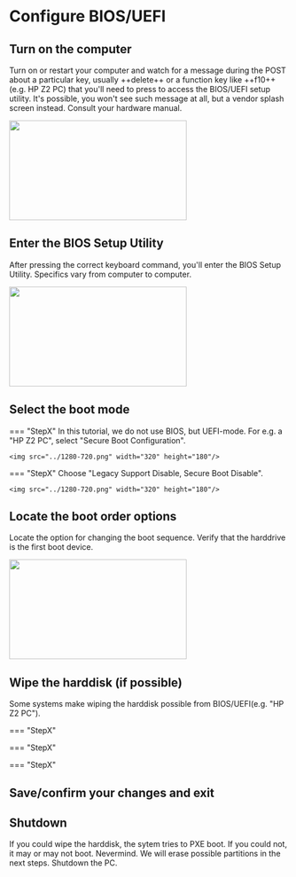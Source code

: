 # Configure BIOS/UEFI

## Turn on the computer
Turn on or restart your computer and watch for a message during the POST about a particular key, usually ++delete++ or a function key like ++f10++ (e.g. HP Z2 PC) that you'll need to press to access the BIOS/UEFI setup utility. It's possible, you won't see such message at all, but a vendor splash screen instead. Consult your hardware manual.

<img src="../1280-720.png" width="320" height="180"/>

## Enter the BIOS Setup Utility
After pressing the correct keyboard command, you'll enter the BIOS Setup Utility. Specifics vary from computer to computer.

<img src="../1280-720.png" width="320" height="180"/>

## Select the boot mode

=== "StepX"
    In this tutorial, we do not use BIOS, but UEFI-mode. For e.g. a "HP Z2 PC", select "Secure Boot Configuration".

    <img src="../1280-720.png" width="320" height="180"/>

=== "StepX"
    Choose "Legacy Support Disable, Secure Boot Disable".

    <img src="../1280-720.png" width="320" height="180"/>

## Locate the boot order options
Locate the option for changing the boot sequence. Verify that the harddrive is the first boot device.

<img src="../1280-720.png" width="320" height="180"/>

## Wipe the harddisk (if possible)
Some systems make wiping the harddisk possible from BIOS/UEFI(e.g. "HP Z2 PC").

=== "StepX"


=== "StepX"


=== "StepX"


## Save/confirm your changes and exit

## Shutdown
If you could wipe the harddisk, the sytem tries to PXE boot. If you could not, it may or may not boot. Nevermind. We will erase possible partitions in the next steps. Shutdown the PC.